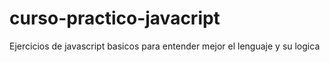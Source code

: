 # curso-practico-javacript
Ejercicios de javascript basicos para entender mejor el lenguaje y su logica
